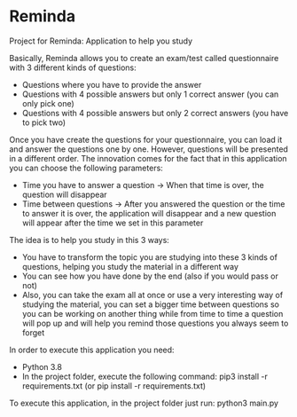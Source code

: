 # Reminda
Project for Reminda: Application to help you study

Basically, Reminda allows you to create an exam/test called questionnaire with 3 different kinds of questions:
- Questions where you have to provide the answer
- Questions with 4 possible answers but only 1 correct answer (you can only pick one)
- Questions with 4 possible answers but only 2 correct answers (you have to pick two)

Once you have create the questions for your questionnaire, you can load it and answer the questions one by one. However, questions will be presented in a different order.
The innovation comes for the fact that in this application you can choose the following parameters:
- Time you have to answer a question -> When that time is over, the question will disappear
- Time between questions -> After you answered the question or the time to answer it is over, the application will disappear and a new question will appear after the time we set in this parameter

The idea is to help you study in this 3 ways:
- You have to transform the topic you are studying into these 3 kinds of questions, helping you study the material in a different way
- You can see how you have done by the end (also if you would pass or not)
- Also, you can take the exam all at once or use a very interesting way of studying the material, you can set a bigger time between questions so you can be working on another thing while from time to time a question will pop up and will help you remind those questions you always seem to forget

In order to execute this application you need:
- Python 3.8
- In the project folder, execute the following command: pip3 install -r requirements.txt (or pip install -r requirements.txt)

To execute this application, in the project folder just run: python3 main.py